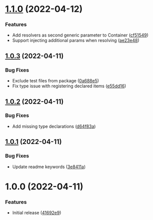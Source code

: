 # [1.1.0](https://github.com/TheUnderScorer/mahobin/compare/v1.0.3...v1.1.0) (2022-04-12)


### Features

* Add resolvers as second generic parameter to Container ([cf51549](https://github.com/TheUnderScorer/mahobin/commit/cf5154934e184823850943003a55e3462bfd0175))
* Support injecting additional params when resolving ([ae23e48](https://github.com/TheUnderScorer/mahobin/commit/ae23e4805f7f37c8e226cd7e6b63db5415fcf38b))

## [1.0.3](https://github.com/TheUnderScorer/mahobin/compare/v1.0.2...v1.0.3) (2022-04-11)


### Bug Fixes

* Exclude test files from package ([0a688e5](https://github.com/TheUnderScorer/mahobin/commit/0a688e56fb483fa0f11be3952e868f0db5f75b2e))
* Fix type issue with registering declared items ([e55dd16](https://github.com/TheUnderScorer/mahobin/commit/e55dd165892748a9f011e3c0d768a193eb64ef14))

## [1.0.2](https://github.com/TheUnderScorer/mahobin/compare/v1.0.1...v1.0.2) (2022-04-11)


### Bug Fixes

* Add missing type declarations ([d64f83a](https://github.com/TheUnderScorer/mahobin/commit/d64f83a58d413d76ab4d34b11b01e486bc3d937f))

## [1.0.1](https://github.com/TheUnderScorer/mahobin/compare/v1.0.0...v1.0.1) (2022-04-11)


### Bug Fixes

* Update readme keywords ([3e8411a](https://github.com/TheUnderScorer/mahobin/commit/3e8411a6e6b9695460aed543f56ae3e52fff7211))

# 1.0.0 (2022-04-11)


### Features

* Initial release ([41692e9](https://github.com/TheUnderScorer/mahobin/commit/41692e9bd38d9f00f19aa69168f495fcffee0b46))
